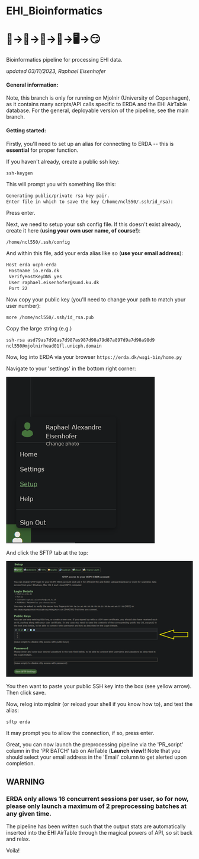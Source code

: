 # EHI_Bioinformatics 
# 🐨->💩->🦠->🧬->🖥️->😏
Bioinformatics pipeline for processing EHI data.

*updated 03/11/2023, Raphael Eisenhofer*

#### General information:
Note, this branch is only for running on Mjolnir (University of Copenhagen), as it contains many scripts/API calls specific to ERDA and the EHI AirTable database. For the general, deployable version of the pipeline, see the main branch.

#### Getting started:
Firstly, you'll need to set up an alias for connecting to ERDA -- this is **essential** for proper function.

If you haven't already, create a public ssh key:
```
ssh-keygen
```

This will prompt you with something like this:
```
Generating public/private rsa key pair.
Enter file in which to save the key (/home/ncl550/.ssh/id_rsa):
```

Press enter.

Next, we need to setup your ssh config file. If this doesn't exist already, create it here (**using your own user name, of course!**):
```
/home/ncl550/.ssh/config
```

And within this file, add your erda alias like so (**use your email address**):
```
Host erda ucph-erda
 Hostname io.erda.dk
 VerifyHostKeyDNS yes
 User raphael.eisenhofer@sund.ku.dk
 Port 22
```

Now copy your public key (you'll need to change your path to match your user number):
```
more /home/ncl550/.ssh/id_rsa.pub
```

Copy the large string (e.g.)
```
ssh-rsa asd79as7d98as7d987as987d98a79d87a897d9a7d98a98d9 ncl550@mjolnirhead01fl.unicph.domain
```

Now, log into ERDA via your browser `https://erda.dk/wsgi-bin/home.py`

Navigate to your 'settings' in the bottom right corner:

![setup1](figures/setup1.png)

And click the SFTP tab at the top:

![setup1](figures/setup2.png)

You then want to paste your public SSH key into the box (see yellow arrow). Then click save.

Now, relog into mjolnir (or reload your shell if you know how to), and test the alias:
```
sftp erda
```

It may prompt you to allow the connection, if so, press enter.

Great, you can now launch the preprocessing pipeline via the 'PR_script' column in the 'PR BATCH' tab on AirTable (**Launch view**)! Note that you should select your email address in the 'Email' column to get alerted upon completion. 

## WARNING
### ERDA only allows 16 concurrent sessions per user, so for now, please only launch a maximum of 2 preprocessing batches at any given time.

The pipeline has been written such that the output stats are automatically inserted into the EHI AirTable through the magical powers of API, so sit back and relax.

Voila!
